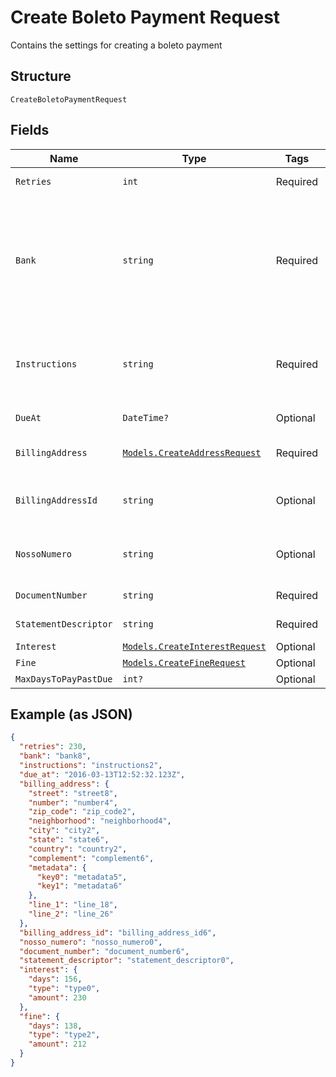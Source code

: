
# Create Boleto Payment Request

Contains the settings for creating a boleto payment

## Structure

`CreateBoletoPaymentRequest`

## Fields

| Name | Type | Tags | Description |
|  --- | --- | --- | --- |
| `Retries` | `int` | Required | Number of retries |
| `Bank` | `string` | Required | The bank code, containing three characters. The available codes are on the API specification |
| `Instructions` | `string` | Required | The instructions field that will be printed on the boleto. |
| `DueAt` | `DateTime?` | Optional | Boleto due date |
| `BillingAddress` | [`Models.CreateAddressRequest`](../../doc/models/create-address-request.md) | Required | Card's billing address |
| `BillingAddressId` | `string` | Optional | The address id for the billing address |
| `NossoNumero` | `string` | Optional | Customer identification number with the bank |
| `DocumentNumber` | `string` | Required | Boleto identification |
| `StatementDescriptor` | `string` | Required | Soft Descriptor |
| `Interest` | [`Models.CreateInterestRequest`](../../doc/models/create-interest-request.md) | Optional | - |
| `Fine` | [`Models.CreateFineRequest`](../../doc/models/create-fine-request.md) | Optional | - |
| `MaxDaysToPayPastDue` | `int?` | Optional | - |

## Example (as JSON)

```json
{
  "retries": 230,
  "bank": "bank8",
  "instructions": "instructions2",
  "due_at": "2016-03-13T12:52:32.123Z",
  "billing_address": {
    "street": "street8",
    "number": "number4",
    "zip_code": "zip_code2",
    "neighborhood": "neighborhood4",
    "city": "city2",
    "state": "state6",
    "country": "country2",
    "complement": "complement6",
    "metadata": {
      "key0": "metadata5",
      "key1": "metadata6"
    },
    "line_1": "line_18",
    "line_2": "line_26"
  },
  "billing_address_id": "billing_address_id6",
  "nosso_numero": "nosso_numero0",
  "document_number": "document_number6",
  "statement_descriptor": "statement_descriptor0",
  "interest": {
    "days": 156,
    "type": "type0",
    "amount": 230
  },
  "fine": {
    "days": 138,
    "type": "type2",
    "amount": 212
  }
}
```

